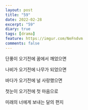 ```yaml
---
layout: post
title: "59"
date: 2022-02-28
excerpt: "59"
diary: true
tags: [drama]
feature: https://imgur.com/NeFndvm
comments: false
---
```



단풍이 오기전에
꿈에서 깨었으면

나비가 오기전에
나무가 되었으면

바다가 오기전에
널 사랑했으면

첫눈이 오기전에
첫 마음으로

미래의 너에게 보내는
달의 편지
